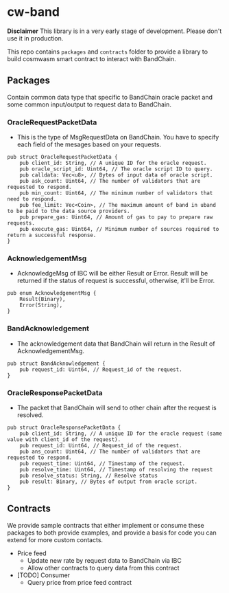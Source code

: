 # cw-band

**Disclaimer** This library is in a very early stage of development. Please don't use it in production.

This repo contains `packages` and `contracts` folder to provide a library to build cosmwasm smart contract to interact with BandChain.

## Packages

Contain common data type that specific to BandChain oracle packet and some common input/output to request data to BandChain.

### OracleRequestPacketData
 - This is the type of MsgRequestData on BandChain. You have to specify each field of the mesages based on your requests.

```
pub struct OracleRequestPacketData {
    pub client_id: String, // A unique ID for the oracle request.
    pub oracle_script_id: Uint64, // The oracle script ID to query.
    pub calldata: Vec<u8>, // Bytes of input data of oracle script.
    pub ask_count: Uint64, // The number of validators that are requested to respond.
    pub min_count: Uint64, // The minimum number of validators that need to respond.
    pub fee_limit: Vec<Coin>, // The maximum amount of band in uband to be paid to the data source providers.
    pub prepare_gas: Uint64, // Amount of gas to pay to prepare raw requests.
    pub execute_gas: Uint64, // Minimum number of sources required to return a successful response.
}
```

### AcknowledgementMsg
 - AcknowledgeMsg of IBC will be either Result or Error. Result will be returned if the status of request is successful, otherwise, it'll be Error.

```
pub enum AcknowledgementMsg {
    Result(Binary),
    Error(String),
}
```

### BandAcknowledgement
 - The acknowledgement data that BandChain will return in the Result of AcknowledgementMsg. 

```
pub struct BandAcknowledgement {
    pub request_id: Uint64, // Request_id of the request.
}
```

### OracleResponsePacketData
 - The packet that BandChain will send to other chain after the request is resolved.

```
pub struct OracleResponsePacketData {
    pub client_id: String, // A unique ID for the oracle request (same value with client_id of the request).
    pub request_id: Uint64, // Request_id of the request.
    pub ans_count: Uint64, // The number of validators that are requested to respond.
    pub request_time: Uint64, // Timestamp of the request.
    pub resolve_time: Uint64, // Timestamp of resolving the request
    pub resolve_status: String, // Resolve status
    pub result: Binary, // Bytes of output from oracle script.
}
```

## Contracts

We provide sample contracts that either implement or consume these packages to both provide examples, and provide a basis for code you can extend for more custom contacts.

- Price feed
  - Update new rate by request data to BandChain via IBC
  - Allow other contracts to query data from this contract
- [TODO] Consumer 
  - Query price from price feed contract
